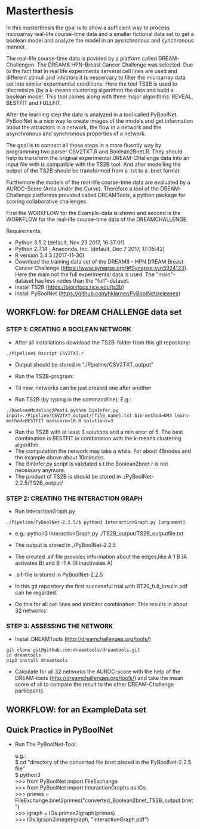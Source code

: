 # Masterthesis #

In this masterthesis the goal is to show a sufficient way to process microarray real-life course-time data and a smaller fictional data set to get a boolean model and analyze the model in an aysnchronous and synchronous manner.

The real-life course-time data is povided by a platform called DREAM-Challengen. The DREAM8 HPN-Breast Cancer Challenge was selected. Due to the fact that in real life experiments serveral cell lines are used and different stimuli and inhibtors it is nessercary to filter the microarray data set into similar experinemtal conditions. 
Here the tool TS2B is used to discretisize (by a k-means clustering algorithm) the data and build a boolean model. This tool comes along with three major algorithms: REVEAL, BESTFIT and FULLFIT.

After the learning step the data is analyzed in a tool called PyBoolNet. PyBoolNet is a nice way to create images of the models and get information about the attractors in a network, the flow in a network and the asynchronous and synchronous properties of a network.

The goal is to connect all these steps in a more fluently way by programming two parser CSV2TXT.R and Boolean2Bnet.R. They should help to transform the original experimental DREAM-CHallenge data into an input file with is compatible with the TS2B tool. And after modelling the output of the TS2B should be transformed from a .txt to a .bnet format.

Furthemore the models of the real-life course-time data are evaluated by a AUROC-Score (Area Under the Curve). Therefore a tool of the DREAM-Challenge platformis provided called DREAMTools, a python package for scoring collaborative challenges. 

First the WORKFLOW for the Example-data is shown and second is the WORKFLOW for the real-life course-time data of the DREAMCHALLENGE.

Requirements:

- Python 3.5.2 (default, Nov 23 2017, 16:37:01)
- Python 2.7.14 ; Anaconda, Inc. (default, Dec  7 2017, 17:05:42)
- R version 3.4.3 (2017-11-30)
- Download the training data set of the DREAM8 - HPN DREAM Breast Cancer Challenge (https://www.synapse.org/#!Synapse:syn5924123).      Here the main not the full experimental data is used. The "main"- dataset has less nodes than the "full"-dataset.
- Install TS2B (https://bioinfocs.rice.edu/ts2b)
- Install PyBoolNet (https://github.com/hklarner/PyBoolNet/releases)

## WORKFLOW: for DREAM CHALLENGE data set ##

### STEP 1: CREATING A BOOLEAN NETWORK ###

- After all installations download the TS2B-folder from this git repository:  

```./Pipeline$ Rscript CSV2TXT.r```  

- Output should be stored in "./Pipeline/CSV2TXT_output"   

- Run the TS2B-program:  
- Til now, networks can be just created one after another  

- Run TS2B (by typing in the commandline): E.g.:  

```./BooleanModeling2Post$ python BinInfer.py input=./Pipeline/CSV2TXT_output/[file_name].txt bin-method=KM3 learn-method=BESTFIT maxscore=10.0 solutions=3```  

- Run the TS2B with at least 3 solutions and a min error of 5. The best combination is BESTFIT in combination with the k-means clustering algorithm.  
- The computation the network may take a while. For about 48nodes and the example above about 10minutes.  
- The BinInfer.py script is validated s.t.the Boolean2bnet.r is not necessary anymore.  
- The product of TS2B is should be stored in ./PyBoolNet-2.2.5/TS2B_output/  

### STEP 2: CREATING THE INTERACTION GRAPH ###

- Run InteractionGraph.py  

```./Pipeline/PyBoolNet-2.2.5/$ python3 InteractionGraph.py [argument]```  

- e.g.: python3 InteractionGraph.py ./TS2B_output/TS2B_outputfile.txt  
- The output is stored in ./PyBoolNet-2.2.5  
- The created .sif file provides information about the edges,like A 1 B (A activates B) and B -1 A (B inactivates A)  
- .sif-file is stored in PyBoolNet-2.2.5  

- In this git repository the first successful trial with BT20_full_Insulin.pdf can be regarded.     
- Do this for all cell lines and inhibitor combination: This results in about 32 networks  
 
 ### STEP 3: ASSESSING THE NETWORK ###

- Install DREAMTools (http://dreamchallenges.org/tools/)  

```git clone git@github.com:dreamtools/dreamtools.git```  
```cd dreamtools```                              
```pip3 install dreamtools```  

- Calculate for all 32 networks the AUROC-score with the help of the DREAM-tools (http://dreamchallenges.org/tools/) and take the mean score of all to compare the result to the other DREAM-Challenge particpants.  


## WORKFLOW: for an ExampleData set ##

## Quick Practice in PyBoolNet ##

- Run The PyBoolNet-Tool:
 
   e.g.:<br/> 
         $ cd \"directory of the converted file.bnet placed in the PyBoolNet-2.2.5 file\"<br/>
         $ python3<br/> 
       >>> from PyBoolNet import FileExchange<br/> 
       >>> from PyBoolNet import InteractionGraphs as IGs<br/> 
       >>> primes = FileExchange.bnet2primes(\"converted_Boolean2bnet_TS2B_output.bnet\")<br/> 
       >>> igraph = IGs.primes2igraph(primes)<br/> 
       >>> IGs.igraph2image(igraph, \"InteractionGraph.pdf\")<br/> 
       

